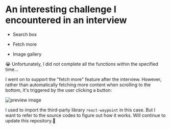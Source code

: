 # An interesting challenge I encountered in an interview

- Search box

- Fetch more

- Image gallery

😭 Unfortunately, I did not complete all the functions within the specified time...

I went on to support the "fetch more" feature after the interview.
However, rather than automatically fetching more content when scrolling to the bottom, it's triggered by the user clicking a button:

![preview image](image.png)

I used to import the third-party library `react-waypoint` in this case. But I want to refer to the source codes to figure out how it works. Will continue to update this repository.💪
